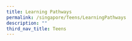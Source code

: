 ```yaml
---
title: Learning Pathways
permalink: /singapore/Teens/LearningPathways
description: ""
third_nav_title: Teens
---
```

